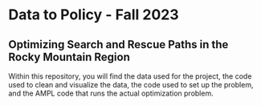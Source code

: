 # Data to Policy - Fall 2023
## Optimizing Search and Rescue Paths in the Rocky Mountain Region

Within this repository, you will find the data used for the project, the code used to clean and visualize the data, the code used to set up the problem, and the AMPL code that runs the actual optimization problem.
